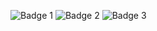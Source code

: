 ![Badge 1](https://img.shields.io/badge/-3776AB?style=flat&logo=TypeScript&logoColor=white)
![Badge 2](https://img.shields.io/badge/-412991?style=flat&logo=TypeScript&logoColor=white)
![Badge 3](https://img.shields.io/badge/-7F52FF?style=flat&logo=TypeScript&logoColor=white)
